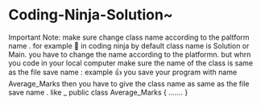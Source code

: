 # Coding-Ninja-Solution~

  Important Note:
 make sure change class name according to the paltform name .
 for example 🦖  in coding ninja by default  class name is Solution or Main. 
 you have to change the name according to the platformn.
 but whrn you code in your local computer make sure the name of the class is same as the file save name : example 👍 you save your program with name Average_Marks then you have to give the class name as same as the file save name .  like _ public class Average_Marks {    .......   }
